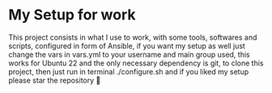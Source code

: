 # My Setup for work

This project consists in what I use to work, with some tools, softwares and scripts, configured in form of Ansible, if you want my setup as well just change the vars in vars.yml to your username and main group used, this works for Ubuntu 22 and the only necessary dependency is git, to clone this project, then just run in terminal ./configure.sh and if you liked my setup please star the repository 💜
